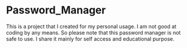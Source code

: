 # Password_Manager
This is a project that I created for my personal usage.
I am not good at coding by any means.
So please note that this password manager is not safe to use.
I share it mainly for self access and educational purpose.
